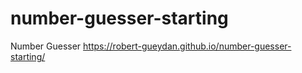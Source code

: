 # number-guesser-starting
 Number Guesser
https://robert-gueydan.github.io/number-guesser-starting/
